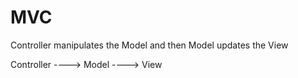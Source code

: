 # MVC

Controller manipulates the Model and then Model updates the View

Controller ----> Model ----> View